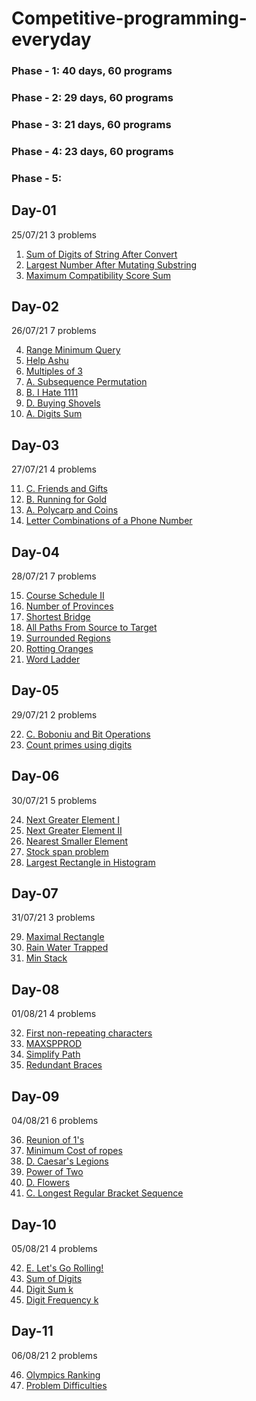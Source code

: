 # Competitive-programming-everyday
### Phase - 1: 40 days, 60 programs
### Phase - 2: 29 days, 60 programs
### Phase - 3: 21 days, 60 programs
### Phase - 4: 23 days, 60 programs
### Phase - 5:

## Day-01
25/07/21
3 problems

1. [Sum of Digits of String After Convert](https://leetcode.com/contest/weekly-contest-251/problems/sum-of-digits-of-string-after-convert/)
2. [Largest Number After Mutating Substring](https://leetcode.com/contest/weekly-contest-251/problems/largest-number-after-mutating-substring/)
3. [Maximum Compatibility Score Sum](https://leetcode.com/contest/weekly-contest-251/problems/maximum-compatibility-score-sum/)

## Day-02
26/07/21
7 problems

4. [Range Minimum Query](https://www.spoj.com/problems/RMQSQ/)
5. [Help Ashu](https://www.hackerearth.com/practice/data-structures/advanced-data-structures/fenwick-binary-indexed-trees/practice-problems/algorithm/help-ashu-1/)
6. [Multiples of 3](https://www.codechef.com/problems/MULTQ3)
7. [A. Subsequence Permutation](https://codeforces.com/contest/1552/problem/A)
8. [B. I Hate 1111](https://codeforces.com/contest/1526/problem/B)
9. [D. Buying Shovels](https://codeforces.com/contest/1360/problem/D)
10. [A. Digits Sum](https://codeforces.com/contest/1553/problem/A)

## Day-03
27/07/21
4 problems

11. [C. Friends and Gifts](https://codeforces.com/contest/1283/problem/C)
12. [B. Running for Gold](https://codeforces.com/contest/1552/problem/B)
13. [A. Polycarp and Coins](https://codeforces.com/contest/1551/problem/A)
14. [Letter Combinations of a Phone Number](https://leetcode.com/problems/letter-combinations-of-a-phone-number/)

## Day-04
28/07/21
7 problems

15. [Course Schedule II](https://leetcode.com/problems/course-schedule-ii/)
16. [Number of Provinces](https://leetcode.com/problems/number-of-provinces/)
17. [Shortest Bridge](https://leetcode.com/problems/shortest-bridge/)
18. [All Paths From Source to Target](https://leetcode.com/problems/all-paths-from-source-to-target/)
19. [Surrounded Regions](https://leetcode.com/problems/surrounded-regions/)
20. [Rotting Oranges](https://leetcode.com/problems/rotting-oranges/)
21. [Word Ladder](https://leetcode.com/problems/word-ladder/)

## Day-05
29/07/21
2 problems

22. [C. Boboniu and Bit Operations](https://codeforces.com/contest/1395/problem/C)
23. [Count primes using digits](https://www.geeksforgeeks.org/count-all-prime-numbers-that-can-be-formed-using-digits-of-a-given-number/)

## Day-06
30/07/21
5 problems

24. [Next Greater Element I](https://leetcode.com/problems/next-greater-element-i/)
25. [Next Greater Element II](https://leetcode.com/problems/next-greater-element-ii/)
26. [Nearest Smaller Element](https://www.interviewbit.com/old/problems/nearest-smaller-element/)
27. [Stock span problem](https://practice.geeksforgeeks.org/problems/stock-span-problem-1587115621/1#)
28. [Largest Rectangle in Histogram](https://www.interviewbit.com/old/problems/largest-rectangle-in-histogram/)

## Day-07
31/07/21
3 problems

29. [Maximal Rectangle](https://leetcode.com/problems/maximal-rectangle/)
30. [Rain Water Trapped](https://www.interviewbit.com/old/problems/rain-water-trapped/)
31. [Min Stack](https://leetcode.com/problems/min-stack/)

## Day-08
01/08/21
4 problems

32. [First non-repeating characters](https://www.interviewbit.com/old/problems/first-non-repeating-character-in-a-stream-of-characters/)
33. [MAXSPPROD](https://www.interviewbit.com/problems/maxspprod/)
34. [Simplify Path](https://leetcode.com/problems/simplify-path/)
35. [Redundant Braces](https://www.interviewbit.com/old/problems/redundant-braces/)

## Day-09
04/08/21
6 problems

36. [Reunion of 1's](https://www.hackerearth.com/practice/data-structures/disjoint-data-strutures/basics-of-disjoint-data-structures/practice-problems/algorithm/reunion-of-1s-1b5bd063/)
37. [Minimum Cost of ropes](https://practice.geeksforgeeks.org/problems/minimum-cost-of-ropes-1587115620/1#)
38. [D. Caesar's Legions](https://codeforces.com/problemset/problem/118/D)
39. [Power of Two](https://leetcode.com/problems/power-of-two/)
40. [D. Flowers](https://codeforces.com/problemset/problem/474/D)
41. [C. Longest Regular Bracket Sequence](https://codeforces.com/problemset/problem/5/C)

## Day-10
05/08/21
4 problems

42. [E. Let's Go Rolling!](https://codeforces.com/problemset/problem/38/E)
43. [Sum of Digits](https://www.spoj.com/problems/CPCRC1C/)
44. [Digit Sum k](https://www.youtube.com/watch?v=L1ZC9MI5yhY)
45. [Digit Frequency k](https://www.youtube.com/watch?v=L1ZC9MI5yhY)

## Day-11
06/08/21
2 problems

46. [Olympics Ranking](https://www.codechef.com/AUG21C/problems/OLYRANK)
47. [Problem Difficulties](https://www.codechef.com/AUG21C/problems/PROBDIFF)